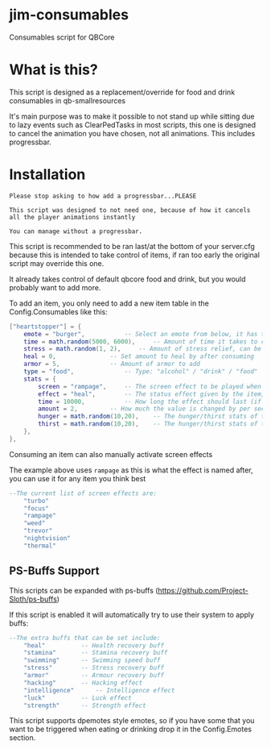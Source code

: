 # jim-consumables
Consumables script for QBCore

# What is this?
This script is designed as a replacement/override for food and drink consumables in qb-smallresources

It's main purpose was to make it possible to not stand up while sitting due to lazy events such as ClearPedTasks in most scripts, this one is designed to cancel the animation you have chosen, not all animations. This includes progressbar.

# Installation

```
Please stop asking to how add a progressbar...PLEASE

This script was designed to not need one, because of how it cancels all the player animations instantly

You can manage without a progressbar.
```
This script is recommended to be ran last/at the bottom of your server.cfg because this is intended to take control of items, if ran too early the original script may override this one.

It already takes control of default qbcore food and drink, but you would probably want to add more.

To add an item, you only need to add a new item table in the Config.Consumables like this:
```lua
["heartstopper"] = {
	emote = "burger",			-- Select an emote from below, it has to be in here
	time = math.random(5000, 6000),		-- Amount of time it takes to consume the item
	stress = math.random(1, 2),		-- Amount of stress relief, can be 0
	heal = 0,				-- Set amount to heal by after consuming
	armor = 5,				-- Amount of armor to add
	type = "food",				-- Type: "alcohol" / "drink" / "food"
	stats = {
		screen = "rampage",		-- The screen effect to be played when after consuming the item
		effect = "heal", 		-- The status effect given by the item, "heal" / "stamina"
		time = 10000,			-- How long the effect should last (if not added it will default to 10000)
		amount = 2,			-- How much the value is changed by per second
		hunger = math.random(10,20),	-- The hunger/thirst stats of the item, if not found in the items.lua
		thirst = math.random(10,20),	-- The hunger/thirst stats of the item, if not found in the items.lua
	},
},
```
Consuming an item can also manually activate screen effects

The example above uses `rampage` as this is what the effect is named after, you can use it for any item you think best
```lua
--The current list of screen effects are:
	"turbo"
	"focus"
	"rampage"
	"weed"
	"trevor"
	"nightvision"
	"thermal"
```

## PS-Buffs Support
This scripts can be expanded with ps-buffs (https://github.com/Project-Sloth/ps-buffs)

If this script is enabled it will automatically try to use their system to apply buffs:

```lua
--The extra buffs that can be set include:
	"heal"			-- Health recovery buff
	"stamina"		-- Stamina recovery buff
	"swimming"		-- Swimming speed buff
	"stress"		-- Stress recovery buff
	"armor"			-- Armour recovery buff
	"hacking"		-- Hacking effect
	"intelligence"		-- Intelligence effect
	"luck"			-- Luck effect
	"strength"		-- Strength effect
```

This script supports dpemotes style emotes, so if you have some that you want to be triggered when eating or drinking drop it in the Config.Emotes section.